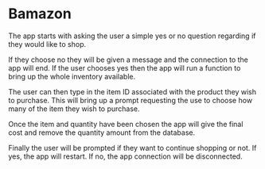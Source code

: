 # Bamazon

The app starts with asking the user a simple yes or no question regarding if they would like to shop.  

If they choose no they will be given a message and the connection to the app will end.  If the user chooses yes then the app will run a function to bring up the whole inventory available.  

The user can then type in the item ID associated with the product they wish to purchase.  This will bring up a prompt requesting the use to choose how many of the item they wish to purchase.  

Once the item and quantity have been chosen the app will give the final cost and remove the quantity amount from the database.  

Finally the user will be prompted if they want to continue shopping or not.  If yes, the app will restart.  If no, the app connection will be disconnected.